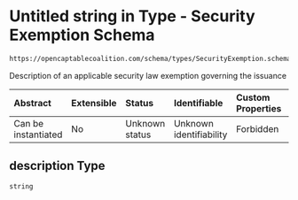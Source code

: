 # Untitled string in Type - Security Exemption Schema

```txt
https://opencaptablecoalition.com/schema/types/SecurityExemption.schema.json#/properties/description
```

Description of an applicable security law exemption governing the issuance

| Abstract            | Extensible | Status         | Identifiable            | Custom Properties | Additional Properties | Access Restrictions | Defined In                                                                                                |
| :------------------ | :--------- | :------------- | :---------------------- | :---------------- | :-------------------- | :------------------ | :-------------------------------------------------------------------------------------------------------- |
| Can be instantiated | No         | Unknown status | Unknown identifiability | Forbidden         | Allowed               | none                | [SecurityExemption.schema.json*](../../schema/types/SecurityExemption.schema.json "open original schema") |

## description Type

`string`
